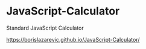 # JavaScript-Calculator
Standard JavaScript Calculator

https://borislazarevic.github.io/JavaScript-Calculator/

